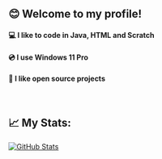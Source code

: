 ## 😊 Welcome to my profile!
#### 💻 I like to code in Java, HTML and Scratch
#### 💿 I use Windows 11 Pro
#### 📗 I like open source projects
<br>

## 📈 My Stats:
[![GitHub Stats](https://github-readme-stats.vercel.app/api?username=Valer100&count_private=true&text_bold=false&include_all_commits=true&show_icons=true&hide_rank=true&card_width=400px&hide_title=true&hide_border=false&theme=dark)](https://github.com/Valer100?tab=repositories)<br>
